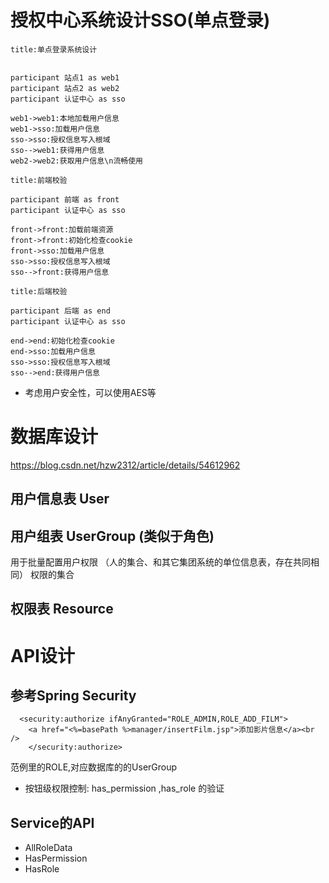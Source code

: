 # 授权中心系统设计SSO(单点登录)

```sequence
title:单点登录系统设计


participant 站点1 as web1
participant 站点2 as web2
participant 认证中心 as sso

web1->web1:本地加载用户信息
web1->sso:加载用户信息
sso->sso:授权信息写入根域
sso-->web1:获得用户信息
web2->web2:获取用户信息\n流畅使用

```


```sequence
title:前端校验

participant 前端 as front
participant 认证中心 as sso

front->front:加载前端资源
front->front:初始化检查cookie
front->sso:加载用户信息
sso->sso:授权信息写入根域
sso-->front:获得用户信息

```


```sequence
title:后端校验

participant 后端 as end
participant 认证中心 as sso

end->end:初始化检查cookie
end->sso:加载用户信息
sso->sso:授权信息写入根域
sso-->end:获得用户信息

```

* 考虑用户安全性，可以使用AES等

# 数据库设计
https://blog.csdn.net/hzw2312/article/details/54612962
## 用户信息表 User

## 用户组表  UserGroup (类似于角色)
用于批量配置用户权限
（人的集合、和其它集团系统的单位信息表，存在共同相同）
权限的集合

## 权限表 Resource



# API设计
## 参考Spring Security
```
  <security:authorize ifAnyGranted="ROLE_ADMIN,ROLE_ADD_FILM">
    <a href="<%=basePath %>manager/insertFilm.jsp">添加影片信息</a><br />
    </security:authorize>
```
范例里的ROLE,对应数据库的的UserGroup
* 按钮级权限控制: has_permission ,has_role 的验证

## Service的API
* AllRoleData
* HasPermission
* HasRole
